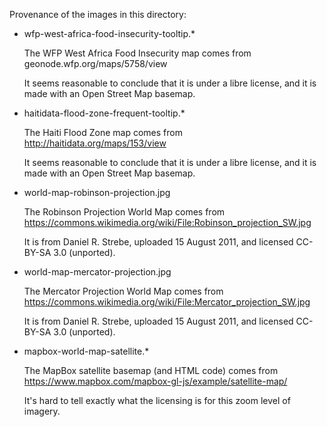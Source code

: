 Provenance of the images in this directory:

* wfp-west-africa-food-insecurity-tooltip.*

  The WFP West Africa Food Insecurity map comes from
  geonode.wfp.org/maps/5758/view

  It seems reasonable to conclude that it is under a libre license,
  and it is made with an Open Street Map basemap.

* haitidata-flood-zone-frequent-tooltip.*

  The Haiti Flood Zone map comes from
  http://haitidata.org/maps/153/view

  It seems reasonable to conclude that it is under a libre license,
  and it is made with an Open Street Map basemap.

* world-map-robinson-projection.jpg

  The Robinson Projection World Map comes from
  https://commons.wikimedia.org/wiki/File:Robinson_projection_SW.jpg

  It is from Daniel R. Strebe, uploaded 15 August 2011, and licensed
  CC-BY-SA 3.0 (unported).

* world-map-mercator-projection.jpg

  The Mercator Projection World Map comes from
  https://commons.wikimedia.org/wiki/File:Mercator_projection_SW.jpg

  It is from Daniel R. Strebe, uploaded 15 August 2011, and licensed
  CC-BY-SA 3.0 (unported).

* mapbox-world-map-satellite.*

  The MapBox satellite basemap (and HTML code) comes from
  https://www.mapbox.com/mapbox-gl-js/example/satellite-map/

  It's hard to tell exactly what the licensing is for this 
  zoom level of imagery.
